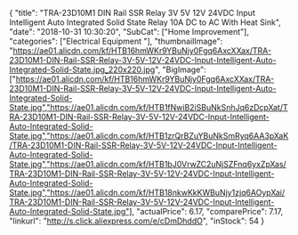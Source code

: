 {
	"title": "TRA-23D10M1 DIN Rail SSR Relay 3V 5V 12V 24VDC Input Intelligent Auto Integrated Solid State Relay 10A DC to AC With Heat Sink",
	"date": "2018-10-31 10:30:20",
	"SubCat": ["Home Improvement"],
	"categories": ["Electrical Equipment "],
	"thumbnailImage": "https://ae01.alicdn.com/kf/HTB16hmWKr9YBuNjy0Fgq6AxcXXax/TRA-23D10M1-DIN-Rail-SSR-Relay-3V-5V-12V-24VDC-Input-Intelligent-Auto-Integrated-Solid-State.jpg_220x220.jpg",
	"BigImage": ["https://ae01.alicdn.com/kf/HTB16hmWKr9YBuNjy0Fgq6AxcXXax/TRA-23D10M1-DIN-Rail-SSR-Relay-3V-5V-12V-24VDC-Input-Intelligent-Auto-Integrated-Solid-State.jpg","https://ae01.alicdn.com/kf/HTB1fNwiB2iSBuNkSnhJq6zDcpXat/TRA-23D10M1-DIN-Rail-SSR-Relay-3V-5V-12V-24VDC-Input-Intelligent-Auto-Integrated-Solid-State.jpg","https://ae01.alicdn.com/kf/HTB1zrQrBZuYBuNkSmRyq6AA3pXaK/TRA-23D10M1-DIN-Rail-SSR-Relay-3V-5V-12V-24VDC-Input-Intelligent-Auto-Integrated-Solid-State.jpg","https://ae01.alicdn.com/kf/HTB1bJ0VrwZC2uNjSZFnq6yxZpXas/TRA-23D10M1-DIN-Rail-SSR-Relay-3V-5V-12V-24VDC-Input-Intelligent-Auto-Integrated-Solid-State.jpg","https://ae01.alicdn.com/kf/HTB18nkwKkKWBuNjy1zjq6AOypXai/TRA-23D10M1-DIN-Rail-SSR-Relay-3V-5V-12V-24VDC-Input-Intelligent-Auto-Integrated-Solid-State.jpg"],
	"actualPrice": 6.17,
	"comparePrice": 7.17,
	"linkurl": "http://s.click.aliexpress.com/e/cDmDhddO",
	"inStock": 54
}
